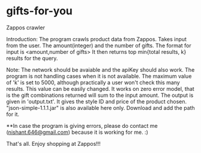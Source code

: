 gifts-for-you
=============
Zappos crawler

Introduction:
The program crawls product data from Zappos.
Takes input from the user. The amount(integer) and the number of gifts.
The format for input is <amount,number of gifts>
It then returns top min{total results, k} results for the query.

Note:
The network should be avaiable and the apiKey should also work.
The program is not handling cases when it is not available.
The maximum value of 'k' is set to 5000, although practically a user won't check this many results. This value can be easily changed.
It works on zero error model, that is the gift combinations returned will sum to the input amount.
The output is given in 'output.txt'. It gives the style ID and price of the product chosen.
"json-simple-1.1.1.jar" is also available here only. Download and add the path for it.

**In case the program is giving errors, please do contact me (nishant.646@gmail.com) because it is working for me. :)


That's all. Enjoy shopping at Zappos!!!
